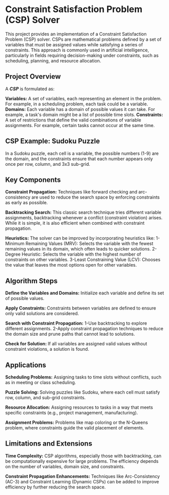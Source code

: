 # Constraint Satisfaction Problem (CSP) Solver
This project provides an implementation of a Constraint Satisfaction Problem (CSP) solver. CSPs are mathematical problems defined by a set of variables that must be assigned values while satisfying a series of constraints. This approach is commonly used in artificial intelligence, particularly in fields requiring decision-making under constraints, such as scheduling, planning, and resource allocation.

## Project Overview
A ***CSP*** is formulated as:

**Variables:** A set of variables, each representing an element in the problem. For example, in a scheduling problem, each task could be a variable.
**Domains:** Each variable has a domain of possible values it can take. For example, a task's domain might be a list of possible time slots.
**Constraints:** A set of restrictions that define the valid combinations of variable assignments. For example, certain tasks cannot occur at the same time.

## CSP Example: Sudoku Puzzle
In a Sudoku puzzle, each cell is a variable, the possible numbers (1-9) are the domain, and the constraints ensure that each number appears only once per row, column, and 3x3 sub-grid.

## Key Components

**Constraint Propagation:** Techniques like forward checking and arc-consistency are used to reduce the search space by enforcing constraints as early as possible.

**Backtracking Search:** This classic search technique tries different variable assignments, backtracking whenever a conflict (constraint violation) arises. While it is simple, it is also efficient when combined with constraint propagation.

**Heuristics:** The solver can be improved by incorporating heuristics like:
1-Minimum Remaining Values (MRV): Selects the variable with the fewest remaining values in its domain, which often leads to quicker solutions.
2-Degree Heuristic: Selects the variable with the highest number of constraints on other variables.
3-Least Constraining Value (LCV): Chooses the value that leaves the most options open for other variables.

## Algorithm Steps

**Define the Variables and Domains:** Initialize each variable and define its set of possible values.

**Apply Constraints:** Constraints between variables are defined to ensure only valid solutions are considered.

**Search with Constraint Propagation:**
1-Use backtracking to explore different assignments.
2-Apply constraint propagation techniques to reduce the domain size and prune paths that cannot lead to solutions.

**Check for Solution:** If all variables are assigned valid values without constraint violations, a solution is found.

## Applications

**Scheduling Problems:** Assigning tasks to time slots without conflicts, such as in meeting or class scheduling.

**Puzzle Solving:** Solving puzzles like Sudoku, where each cell must satisfy row, column, and sub-grid constraints.

**Resource Allocation:** Assigning resources to tasks in a way that meets specific constraints (e.g., project management, manufacturing).

**Assignment Problems:** Problems like map coloring or the N-Queens problem, where constraints guide the valid placement of elements.

## Limitations and Extensions

**Time Complexity:** CSP algorithms, especially those with backtracking, can be computationally expensive for large problems. The efficiency depends on the number of variables, domain size, and constraints.

**Constraint Propagation Enhancements:** Techniques like Arc-Consistency (AC-3) and Constraint Learning (Dynamic CSPs) can be added to improve efficiency by further reducing the search space.
















